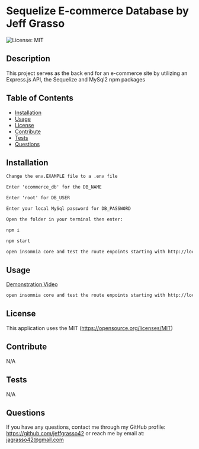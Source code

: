 # Sequelize E-commerce Database by Jeff Grasso

![License: MIT](https://img.shields.io/badge/License-MIT-yellow.svg)

## Description

This project serves as the back end for an e-commerce site by utilizing an Express.js API, the Sequelize and MySql2 npm packages

## Table of Contents

- [Installation](#installation)
- [Usage](#usage)
- [License](#license)
- [Contribute](#contribute)
- [Tests](#tests)
- [Questions](#questions)

## Installation

```md
Change the env.EXAMPLE file to a .env file

Enter 'ecommerce_db' for the DB_NAME

Enter 'root' for DB_USER

Enter your local MySql password for DB_PASSWORD

Open the folder in your terminal then enter:

npm i

npm start

open insomnia core and test the route enpoints starting with http://localhost:3001/api/
```

## Usage

[Demonstration Video](https://drive.google.com/file/d/1QHlPWjNwqLuGLMavv4sWXWceTwm8xxq7/view)

```md
open insomnia core and test the route enpoints starting with http://localhost:3001/api/
```

## License

This application uses the MIT (https://opensource.org/licenses/MIT)

## Contribute

N/A

## Tests

N/A

## Questions

If you have any questions, contact me through my GitHub profile: https://github.com/jeffgrasso42 or reach me by email at: jagrasso42@gmail.com
